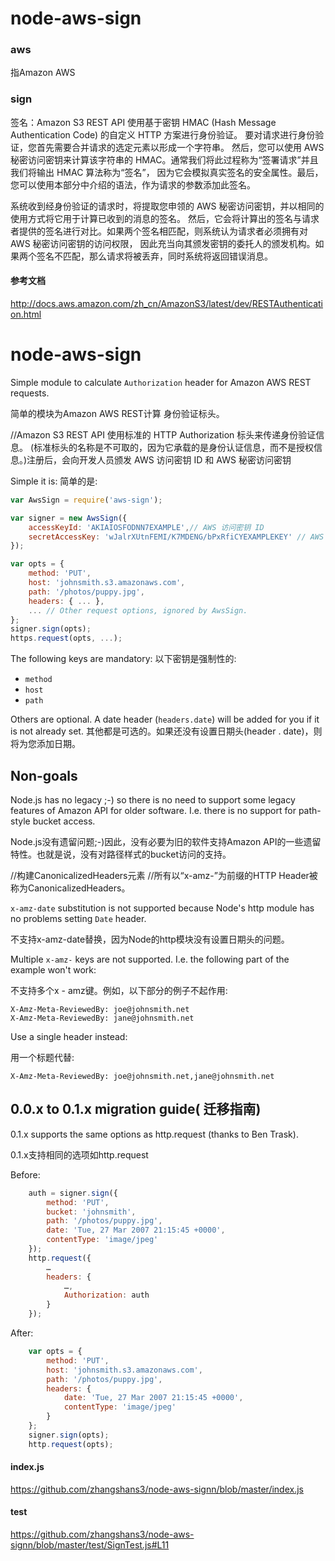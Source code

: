# node-aws-sign
### aws 
指Amazon AWS
### sign
签名：Amazon S3 REST API 使用基于密钥 HMAC (Hash Message Authentication Code) 的自定义 HTTP 方案进行身份验证。
要对请求进行身份验证，您首先需要合并请求的选定元素以形成一个字符串。
然后，您可以使用 AWS 秘密访问密钥来计算该字符串的 HMAC。通常我们将此过程称为“签署请求”并且我们将输出 HMAC 算法称为“签名”，
因为它会模拟真实签名的安全属性。最后，您可以使用本部分中介绍的语法，作为请求的参数添加此签名。

系统收到经身份验证的请求时，将提取您申领的 AWS 秘密访问密钥，并以相同的使用方式将它用于计算已收到的消息的签名。
然后，它会将计算出的签名与请求者提供的签名进行对比。如果两个签名相匹配，则系统认为请求者必须拥有对 AWS 秘密访问密钥的访问权限，
因此充当向其颁发密钥的委托人的颁发机构。如果两个签名不匹配，那么请求将被丢弃，同时系统将返回错误消息。

#### 参考文档
http://docs.aws.amazon.com/zh_cn/AmazonS3/latest/dev/RESTAuthentication.html

# node-aws-sign

Simple module to calculate `Authorization` header for Amazon AWS REST requests.

简单的模块为Amazon AWS REST计算 身份验证标头。

//Amazon S3 REST API 使用标准的 HTTP Authorization 标头来传递身份验证信息。 (标准标头的名称是不可取的，因为它承载的是身份认证信息，而不是授权信息。)注册后，会向开发人员颁发 AWS 访问密钥 ID 和 AWS 秘密访问密钥

Simple it is:
简单的是:

```javascript
var AwsSign = require('aws-sign');

var signer = new AwsSign({ 
	accessKeyId: 'AKIAIOSFODNN7EXAMPLE',// AWS 访问密钥 ID 
	secretAccessKey: 'wJalrXUtnFEMI/K7MDENG/bPxRfiCYEXAMPLEKEY' // AWS 秘密访问密钥
});

var opts = {
	method: 'PUT',
	host: 'johnsmith.s3.amazonaws.com',
	path: '/photos/puppy.jpg',
	headers: { ... },
	... // Other request options, ignored by AwsSign.
};
signer.sign(opts);
https.request(opts, ...);
```

The following keys are mandatory: 
以下密钥是强制性的:

* `method`
* `host`
* `path`

Others are optional. A date header (`headers.date`) will be added for you if it is not already set.
其他都是可选的。如果还没有设置日期头(header . date)，则将为您添加日期。

## Non-goals

Node.js has no legacy ;-) so there is no need to support some legacy features of Amazon API for older software. I.e. there is no support for path-style bucket access.

Node.js没有遗留问题;-)因此，没有必要为旧的软件支持Amazon API的一些遗留特性。也就是说，没有对路径样式的bucket访问的支持。

//构建CanonicalizedHeaders元素
//所有以“x-amz-”为前缀的HTTP Header被称为CanonicalizedHeaders。

`x-amz-date` substitution is not supported because Node's http module has no problems setting `Date` header.

不支持x-amz-date替换，因为Node的http模块没有设置日期头的问题。

Multiple `x-amz-` keys are not supported. I.e. the following part of the example won't work: 

不支持多个x - amz键。例如，以下部分的例子不起作用:

	X-Amz-Meta-ReviewedBy: joe@johnsmith.net
	X-Amz-Meta-ReviewedBy: jane@johnsmith.net

Use a single header instead: 

用一个标题代替:

	X-Amz-Meta-ReviewedBy: joe@johnsmith.net,jane@johnsmith.net

## 0.0.x to 0.1.x migration guide( 迁移指南)

0.1.x supports the same options as http.request (thanks to Ben Trask). 

0.1.x支持相同的选项如http.request

Before:

```javascript
	auth = signer.sign({
		method: 'PUT', 
		bucket: 'johnsmith', 
		path: '/photos/puppy.jpg', 
		date: 'Tue, 27 Mar 2007 21:15:45 +0000', 
		contentType: 'image/jpeg'
	});
	http.request({
		…
		headers: {
			…,
			Authorization: auth
		}
	});
```

After: 

```javascript
	var opts = {
		method: 'PUT', 
		host: 'johnsmith.s3.amazonaws.com',
		path: '/photos/puppy.jpg', 
		headers: {
			date: 'Tue, 27 Mar 2007 21:15:45 +0000', 
			contentType: 'image/jpeg'
		}
	};
	signer.sign(opts);
	http.request(opts);
```
#### index.js
https://github.com/zhangshans3/node-aws-signn/blob/master/index.js
#### test
https://github.com/zhangshans3/node-aws-signn/blob/master/test/SignTest.js#L11

